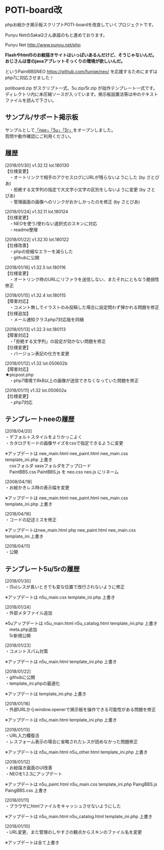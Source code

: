 # POTI-board改
phpお絵かき掲示板スクリプトPOTI-boardを改良していくプロジェクトです。

Punyu NetのSakaQさん承諾のもと進めております。

Punyu Net
http://www.punyu.net/php

**Flashやhtml5のお絵描きサイトはいっぱいあるんだけど、そうじゃないんだ。  
おじさんは昔のjavaアプレットそっくりの環境が欲しいんだ。**

というPaintBBSNEO https://github.com/funige/neo/ を応援するためにまずはphp7に対応させました！

potiboard.zip がスクリプト一式、5u.zip/5r.zip が拙作テンプレート一式です。  
ディレクトリ内に未圧縮ソースが入っています。掲示板設置法等は中のテキストファイルを読んで下さい。  

## サンプル/サポート掲示板

サンプルとして<a href="https://sakots.red/nee/">「nee」</a><a href="https://sakots.red/5u/">「5u」</a><a href="https://sakots.red/5r/">「5r」</a>をオープンしました。  
質問や動作確認にご利用ください。

## 履歴

[2018/01/30] v1.32.12 lot.180130  
【仕様変更】  
　・オートリンクで相手のアクセスログにURLが残らないようにした (by さとぴあ)  
　・拒絶する文字列の指定で大文字小文字の区別をしないように変更 (by さとぴあ)  
　・管理画面の画像へのリンクがおかしかったのを修正 (by さとぴあ)  
  
[2018/01/24] v1.32.11 lot.180124  
【仕様変更】  
　・NEOを使う/使わない選択式のスキンに対応  
　・readme整理  

[2018/01/22] v1.32.10 lot.180122  
【仕様改善】  
　・phpの些細なエラーを減らした  
　・githubに公開  

[2018/01/16] v1.32.5 lot.180116  
【仕様変更】  
　・オートリンク時のURLにリファラを送信しない、またそれにともなう脆弱性修正  

[2018/01/15] v1.32.4 lot.180115  
【障害対応】  
　・コメント無しでイラストのみ投稿した場合に設定問わず弾かれる問題を修正  
【仕様追加】  
　・メール通知クラスphp7対応版を同梱  

[2018/01/13] v1.32.3 lot.180113  
【障害対応】  
　・「拒絶する文字列」の設定が効かない問題を修正  
【仕様変更】  
　・バージョン表記の仕方を変更  

[2018/01/12] v1.32 lot.050602b  
【障害対応】  
★picpost.php  
　・php7環境で8kB以上の画像が送信できなくなっていた問題を修正  

[2018/01/11] v1.32 lot.050602a  
【仕様変更】  
　・php7対応  

## テンプレートneeの履歴

[2018/04/20]  
・デフォルトスタイルをよりかっこよく  
・カタログモードの画像サイズをcssで指定できるように変更  
  
※アップデートは nee_main.html nee_paint.html nee_main.css template_ini.php 上書き  
　cssフォルダ sassフォルダをアップロード  
　PaintBBS.css PaintBBS.js を neo.css neo.js にリネーム

[2008/04/18]  
・お絵かきレス時の表示幅を変更  
  
※アップデートは nee_main.html nee_paint.html nee_main.css template_ini.php 上書き  

[2018/04/16]  
・コードの記述ミスを修正  
  
※アップデートはnee_main.html php nee_paint.html nee_main.css template_ini.上書き  
  
[2018/04/11]  
・公開  

## テンプレート5u/5rの履歴

[2018/01/30]  
・(5u)レスが長いときでも変な位置で改行されないように修正  
  
※アップデートは n5u_main.css template_ini.php 上書き  
  
[2018/01/24]  
・外部メタファイル追加  

※5uアップデートは n5u_main.html n5u_catalog.html template_ini.php 上書き  
　meta.php追加  
　5r新規公開

[2018/01/23]  
・コメントスパム対策  

※アップデートは n5u_main.html template_ini.php 上書き  

[2018/01/22]  
・githubに公開  
・template_ini.phpの最適化  

※アップデートは template_ini.php 上書き  

[2018/01/16]  
・外部URLからwindow.openerで掲示板を操作できる可能性がある問題を修正  

※アップデートは n5u_main.html template_ini.php 上書き  

[2018/01/13]  
・URL入力欄復活  
・レスフォーム表示の場合に省略されたレスが読めなかった問題修正  

※アップデートは n5u_main.html n5u_other.html template_ini.php 上書き  

[2018/01/12]  
・お絵描き画面のUI改善  
・NEOを1.2.3にアップデート  

※アップデートは n5u_paint.html n5u_main.css template_ini.php PaingBBS.js PaingBBS.css 上書き  

[2018/01/11]  
・ブラウザにhtmlファイルをキャッシュさせないようにした  

※アップデートは n5u_main.html n5u_catalog.html template_ini.php 上書き  

[2018/01/10]  
・URL変更、また管理のしやすさの観点からスキンのファイル名を変更  

※アップデートは全て上書き  
